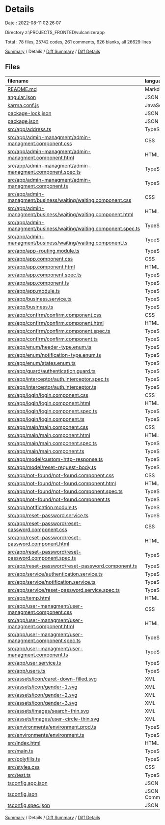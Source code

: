 # Details

Date : 2022-08-11 02:26:07

Directory z:\\PROJECTS_FRONTED\\vulcanizerapp

Total : 78 files,  25742 codes, 261 comments, 626 blanks, all 26629 lines

[Summary](results.md) / Details / [Diff Summary](diff.md) / [Diff Details](diff-details.md)

## Files
| filename | language | code | comment | blank | total |
| :--- | :--- | ---: | ---: | ---: | ---: |
| [README.md](/README.md) | Markdown | 14 | 0 | 14 | 28 |
| [angular.json](/angular.json) | JSON | 103 | 0 | 1 | 104 |
| [karma.conf.js](/karma.conf.js) | JavaScript | 37 | 6 | 2 | 45 |
| [package-lock.json](/package-lock.json) | JSON | 20,556 | 0 | 1 | 20,557 |
| [package.json](/package.json) | JSON | 48 | 0 | 0 | 48 |
| [src/app/address.ts](/src/app/address.ts) | TypeScript | 8 | 0 | 2 | 10 |
| [src/app/admin-managment/admin-managment.component.css](/src/app/admin-managment/admin-managment.component.css) | CSS | 0 | 0 | 1 | 1 |
| [src/app/admin-managment/admin-managment.component.html](/src/app/admin-managment/admin-managment.component.html) | HTML | 31 | 0 | 5 | 36 |
| [src/app/admin-managment/admin-managment.component.spec.ts](/src/app/admin-managment/admin-managment.component.spec.ts) | TypeScript | 18 | 0 | 6 | 24 |
| [src/app/admin-managment/admin-managment.component.ts](/src/app/admin-managment/admin-managment.component.ts) | TypeScript | 35 | 0 | 8 | 43 |
| [src/app/admin-managment/business/waiting/waiting.component.css](/src/app/admin-managment/business/waiting/waiting.component.css) | CSS | 0 | 0 | 1 | 1 |
| [src/app/admin-managment/business/waiting/waiting.component.html](/src/app/admin-managment/business/waiting/waiting.component.html) | HTML | 44 | 8 | 6 | 58 |
| [src/app/admin-managment/business/waiting/waiting.component.spec.ts](/src/app/admin-managment/business/waiting/waiting.component.spec.ts) | TypeScript | 18 | 0 | 6 | 24 |
| [src/app/admin-managment/business/waiting/waiting.component.ts](/src/app/admin-managment/business/waiting/waiting.component.ts) | TypeScript | 38 | 0 | 9 | 47 |
| [src/app/app-routing.module.ts](/src/app/app-routing.module.ts) | TypeScript | 21 | 0 | 4 | 25 |
| [src/app/app.component.css](/src/app/app.component.css) | CSS | 0 | 0 | 1 | 1 |
| [src/app/app.component.html](/src/app/app.component.html) | HTML | 31 | 0 | 1 | 32 |
| [src/app/app.component.spec.ts](/src/app/app.component.spec.ts) | TypeScript | 27 | 0 | 5 | 32 |
| [src/app/app.component.ts](/src/app/app.component.ts) | TypeScript | 39 | 15 | 8 | 62 |
| [src/app/app.module.ts](/src/app/app.module.ts) | TypeScript | 85 | 0 | 3 | 88 |
| [src/app/business.service.ts](/src/app/business.service.ts) | TypeScript | 15 | 3 | 5 | 23 |
| [src/app/business.ts](/src/app/business.ts) | TypeScript | 22 | 0 | 3 | 25 |
| [src/app/confirm/confirm.component.css](/src/app/confirm/confirm.component.css) | CSS | 0 | 0 | 1 | 1 |
| [src/app/confirm/confirm.component.html](/src/app/confirm/confirm.component.html) | HTML | 0 | 0 | 1 | 1 |
| [src/app/confirm/confirm.component.spec.ts](/src/app/confirm/confirm.component.spec.ts) | TypeScript | 18 | 0 | 6 | 24 |
| [src/app/confirm/confirm.component.ts](/src/app/confirm/confirm.component.ts) | TypeScript | 50 | 0 | 8 | 58 |
| [src/app/enum/header-type.enum.ts](/src/app/enum/header-type.enum.ts) | TypeScript | 4 | 0 | 1 | 5 |
| [src/app/enum/notification-type.enum.ts](/src/app/enum/notification-type.enum.ts) | TypeScript | 7 | 0 | 1 | 8 |
| [src/app/enum/states.enum.ts](/src/app/enum/states.enum.ts) | TypeScript | 19 | 0 | 2 | 21 |
| [src/app/guard/authentication.guard.ts](/src/app/guard/authentication.guard.ts) | TypeScript | 31 | 1 | 4 | 36 |
| [src/app/interceptor/auth.interceptor.spec.ts](/src/app/interceptor/auth.interceptor.spec.ts) | TypeScript | 13 | 0 | 4 | 17 |
| [src/app/interceptor/auth.interceptor.ts](/src/app/interceptor/auth.interceptor.ts) | TypeScript | 67 | 0 | 3 | 70 |
| [src/app/login/login.component.css](/src/app/login/login.component.css) | CSS | 0 | 0 | 1 | 1 |
| [src/app/login/login.component.html](/src/app/login/login.component.html) | HTML | 277 | 26 | 21 | 324 |
| [src/app/login/login.component.spec.ts](/src/app/login/login.component.spec.ts) | TypeScript | 18 | 0 | 6 | 24 |
| [src/app/login/login.component.ts](/src/app/login/login.component.ts) | TypeScript | 277 | 1 | 32 | 310 |
| [src/app/main/main.component.css](/src/app/main/main.component.css) | CSS | 0 | 0 | 1 | 1 |
| [src/app/main/main.component.html](/src/app/main/main.component.html) | HTML | 36 | 4 | 1 | 41 |
| [src/app/main/main.component.spec.ts](/src/app/main/main.component.spec.ts) | TypeScript | 18 | 0 | 6 | 24 |
| [src/app/main/main.component.ts](/src/app/main/main.component.ts) | TypeScript | 27 | 3 | 6 | 36 |
| [src/app/model/custom-http-response.ts](/src/app/model/custom-http-response.ts) | TypeScript | 6 | 0 | 1 | 7 |
| [src/app/model/reset-request-body.ts](/src/app/model/reset-request-body.ts) | TypeScript | 7 | 0 | 0 | 7 |
| [src/app/not-found/not-found.component.css](/src/app/not-found/not-found.component.css) | CSS | 0 | 0 | 1 | 1 |
| [src/app/not-found/not-found.component.html](/src/app/not-found/not-found.component.html) | HTML | 5 | 0 | 2 | 7 |
| [src/app/not-found/not-found.component.spec.ts](/src/app/not-found/not-found.component.spec.ts) | TypeScript | 18 | 0 | 6 | 24 |
| [src/app/not-found/not-found.component.ts](/src/app/not-found/not-found.component.ts) | TypeScript | 15 | 0 | 8 | 23 |
| [src/app/notification.module.ts](/src/app/notification.module.ts) | TypeScript | 47 | 0 | 3 | 50 |
| [src/app/reset-password.service.ts](/src/app/reset-password.service.ts) | TypeScript | 51 | 0 | 8 | 59 |
| [src/app/reset-password/reset-password.component.css](/src/app/reset-password/reset-password.component.css) | CSS | 0 | 0 | 1 | 1 |
| [src/app/reset-password/reset-password.component.html](/src/app/reset-password/reset-password.component.html) | HTML | 42 | 3 | 4 | 49 |
| [src/app/reset-password/reset-password.component.spec.ts](/src/app/reset-password/reset-password.component.spec.ts) | TypeScript | 18 | 0 | 6 | 24 |
| [src/app/reset-password/reset-password.component.ts](/src/app/reset-password/reset-password.component.ts) | TypeScript | 96 | 3 | 10 | 109 |
| [src/app/service/authentication.service.ts](/src/app/service/authentication.service.ts) | TypeScript | 117 | 1 | 21 | 139 |
| [src/app/service/notification.service.ts](/src/app/service/notification.service.ts) | TypeScript | 12 | 0 | 3 | 15 |
| [src/app/service/reset-password.service.spec.ts](/src/app/service/reset-password.service.spec.ts) | TypeScript | 12 | 0 | 5 | 17 |
| [src/app/temp.html](/src/app/temp.html) | HTML | 127 | 17 | 23 | 167 |
| [src/app/user-managment/user-managment.component.css](/src/app/user-managment/user-managment.component.css) | CSS | 0 | 0 | 1 | 1 |
| [src/app/user-managment/user-managment.component.html](/src/app/user-managment/user-managment.component.html) | HTML | 980 | 17 | 33 | 1,030 |
| [src/app/user-managment/user-managment.component.spec.ts](/src/app/user-managment/user-managment.component.spec.ts) | TypeScript | 18 | 0 | 6 | 24 |
| [src/app/user-managment/user-managment.component.ts](/src/app/user-managment/user-managment.component.ts) | TypeScript | 1,161 | 28 | 97 | 1,286 |
| [src/app/user.service.ts](/src/app/user.service.ts) | TypeScript | 124 | 22 | 11 | 157 |
| [src/app/users.ts](/src/app/users.ts) | TypeScript | 25 | 0 | 6 | 31 |
| [src/assets/icon/caret-down-filled.svg](/src/assets/icon/caret-down-filled.svg) | XML | 1 | 0 | 0 | 1 |
| [src/assets/icon/gender-1.svg](/src/assets/icon/gender-1.svg) | XML | 1 | 0 | 0 | 1 |
| [src/assets/icon/gender-2.svg](/src/assets/icon/gender-2.svg) | XML | 1 | 0 | 0 | 1 |
| [src/assets/icon/gender-3.svg](/src/assets/icon/gender-3.svg) | XML | 1 | 0 | 0 | 1 |
| [src/assets/images/search-thin.svg](/src/assets/images/search-thin.svg) | XML | 1 | 0 | 0 | 1 |
| [src/assets/images/user-circle-thin.svg](/src/assets/images/user-circle-thin.svg) | XML | 1 | 0 | 0 | 1 |
| [src/environments/environment.prod.ts](/src/environments/environment.prod.ts) | TypeScript | 3 | 0 | 1 | 4 |
| [src/environments/environment.ts](/src/environments/environment.ts) | TypeScript | 4 | 11 | 3 | 18 |
| [src/index.html](/src/index.html) | HTML | 16 | 0 | 1 | 17 |
| [src/main.ts](/src/main.ts) | TypeScript | 9 | 0 | 4 | 13 |
| [src/polyfills.ts](/src/polyfills.ts) | TypeScript | 1 | 47 | 6 | 54 |
| [src/styles.css](/src/styles.css) | CSS | 690 | 38 | 150 | 878 |
| [src/test.ts](/src/test.ts) | TypeScript | 18 | 4 | 5 | 27 |
| [tsconfig.app.json](/tsconfig.app.json) | JSON | 14 | 1 | 1 | 16 |
| [tsconfig.json](/tsconfig.json) | JSON with Comments | 31 | 1 | 1 | 33 |
| [tsconfig.spec.json](/tsconfig.spec.json) | JSON | 17 | 1 | 1 | 19 |

[Summary](results.md) / Details / [Diff Summary](diff.md) / [Diff Details](diff-details.md)